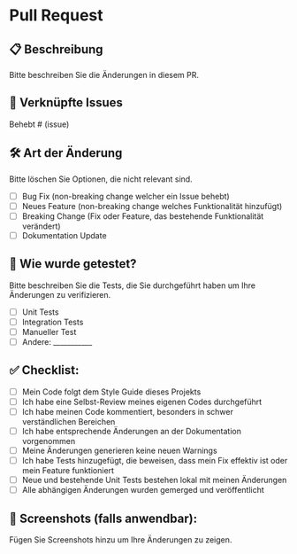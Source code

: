 # Pull Request

## 📋 Beschreibung
Bitte beschreiben Sie die Änderungen in diesem PR.

## 🔗 Verknüpfte Issues
Behebt # (issue)

## 🛠️ Art der Änderung
Bitte löschen Sie Optionen, die nicht relevant sind.

- [ ] Bug Fix (non-breaking change welcher ein Issue behebt)
- [ ] Neues Feature (non-breaking change welches Funktionalität hinzufügt)
- [ ] Breaking Change (Fix oder Feature, das bestehende Funktionalität verändert)
- [ ] Dokumentation Update

## 🧪 Wie wurde getestet?
Bitte beschreiben Sie die Tests, die Sie durchgeführt haben um Ihre Änderungen zu verifizieren.

- [ ] Unit Tests
- [ ] Integration Tests
- [ ] Manueller Test
- [ ] Andere: ___________

## ✅ Checklist:
- [ ] Mein Code folgt dem Style Guide dieses Projekts
- [ ] Ich habe eine Selbst-Review meines eigenen Codes durchgeführt
- [ ] Ich habe meinen Code kommentiert, besonders in schwer verständlichen Bereichen
- [ ] Ich habe entsprechende Änderungen an der Dokumentation vorgenommen
- [ ] Meine Änderungen generieren keine neuen Warnings
- [ ] Ich habe Tests hinzugefügt, die beweisen, dass mein Fix effektiv ist oder mein Feature funktioniert
- [ ] Neue und bestehende Unit Tests bestehen lokal mit meinen Änderungen
- [ ] Alle abhängigen Änderungen wurden gemerged und veröffentlicht

## 📸 Screenshots (falls anwendbar):
Fügen Sie Screenshots hinzu um Ihre Änderungen zu zeigen.
